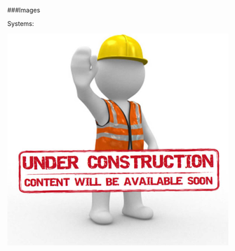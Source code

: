 ###Images

Systems:

![](https://github.com/hfarooqui/knowledge_base/blob/master/images/Page_Under_Construction.jpg)